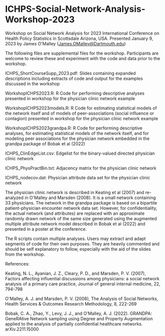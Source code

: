 # ICHPS-Social-Network-Analysis-Workshop-2023

Workshop on Social Network Analysis for 2023 International Conference on Health Policy Statistics in Scottsdale Arizona, USA. Presented January 9, 2023 by James O'Malley (James.OMalley@Dartmouth.edu)

The following files are supplemental files for the workshop. Participants are welcome to review these and experiment with the code and data prior to the workshop. 

ICHPS_ShortCourseSupp_2023.pdf: Slides containing expanded descriptions including extracts of code and output for the examples discussed in the workshop

WorkshopICHPS2023.R: R Code for performing descriptive analyses presented in workshop for the physician clinic network example

WorkshopICHPS2023models.R: R Code for estimating statistical models of the network itself and of models of peer-associations (social influence or contagion) presented in workshop for the physician clinic network example

WorkshopICHPS2023grandpa.R: R Code for performing descriptive analyses, for estimating statistical models of the network itself, and for modeling peer associations for the physician network embedded in the grandpa package of Bobak et al (2022)

ICHPS_ClinEdgeList.csv: Edgelist for the binary-valued directed physician clinic network

ICHPS_PhysPractBin.txt: Adjacency matrix for the physician clinic network

ICHPS_nodecov.dat: Physician attribute data set for the physician clinic network

The physician clinic network is described in Keating et al (2007) and re-analyzed in O'Malley and Marsden (2008). It is a small network containing 33 physicians. The network in the grandpa package is based on a bipartite patient-physician encounter network data set. However, for confidentiality, the actual network (and attributes) are replaced with an approximate randomly drawn network of the same size generated using the augmented multiple attribute network model described in Bobak et al (2022) and presented in a poster at the conference.

The R scripts contain multiple analyses. Users may extract and adapt segments of code for their own purposes. They are heavily commented and should be self explanatory to follow, especially with the aid of the slides from the workshop.

References:

Keating, N. L., Ayanian, J. Z., Cleary, P. D., and Marsden, P. V. (2007), Factors affecting influential discussions among physicians: a social network analysis of a primary care practice, Journal of general internal medicine, 22, 794-798

O'Malley, A. J. and Marsden, P. V. (2008), The Analysis of Social Networks, Health Services & Outcomes Research Methodology, 8, 222-269

Bobak, C. A., Zhao, Y., Levy, J. J., and O’Malley, A. J. (2022). GRANDPA: GeneRAtive Network sampling using Degree and Property Augmentation applied to the analysis of partially confidential healthcare networks. arXiv.2211.15000
